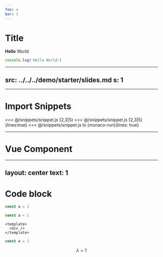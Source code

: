 ```yaml
---
foo: a
bar: 1
---
```


# Title

**Hello** World

[](./a)

```ts {a}
console.log('Hello World')
```

---
src: ../../../demo/starter/slides.md
s: 1
---

---

# Import Snippets

<<< @/snippets/snippet.js {2,3|5}
<<< @/snippets/snippet.js {2,3|5}{lines:true}
<<< @/snippets/snippet.js ts {monaco-run}{lines: true}

---

# Vue Component

<div title="hi" />
<Comp :x="a" />

<script setup lang="ts">
import { ref } from 'vue'
let a = ref(1)
</script>

---
layout: center
text: 1
---

# Code block

```ts {1,2|3}
const a = 1
```

```ts twoslash
const a = 1
```

```vue {monaco-run}{showOutputAt: '+1'}
<template>
  <div />
</template>
```

```ts {monaco-run}{showOutputAt: '+1'} twoslash
const a = 1
```

$$
\lambda = 1
$$
